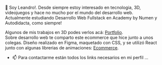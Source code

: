 👋 Soy Leandro!. Desde siempre estoy interesado en tecnologia, 3D, videojuegos y hace no mucho por el mundo del desarrollo web.\
Actualmente estudiando Desarrollo Web Fullstack en Academy by Numen y Autodidacta, como siempre!

Algunos de mis trabajos en 3D podes verlos acá: [Portfolio](https://www.artstation.com/leandrocastagno).\
Sobre desarrollo web te comparto este ecommerce que hice junto a unos colegas. Diseño realizado en Figma, maquetado con CSS, y se utilizó React junto con algunas librerias de animaciones: [Ecommerce](https://proyecto-numen-ecommerce-app.vercel.app/#hero-home).

- 📫 Para contactarme están todos los links necesarios en mi perfil ...

<!---
LDC-ar/LDC-ar is a ✨ special ✨ repository because its `README.md` (this file) appears on your GitHub profile.
You can click the Preview link to take a look at your changes.
--->
